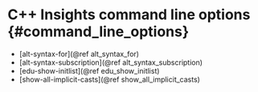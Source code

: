 # C++ Insights command line options {#command_line_options}

* [alt-syntax-for](@ref alt_syntax_for)
* [alt-syntax-subscription](@ref alt_syntax_subscription)
* [edu-show-initlist](@ref edu_show_initlist)
* [show-all-implicit-casts](@ref show_all_implicit_casts)
